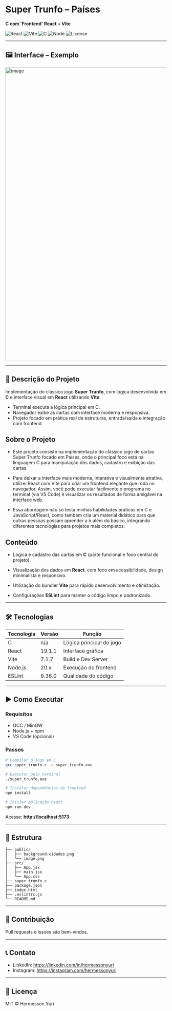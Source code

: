 # Super Trunfo – Países  
**C com 'Frontend' React + Vite**

![React](https://img.shields.io/badge/React-19.1.1-blue?logo=react)
![Vite](https://img.shields.io/badge/Vite-7.1.7-purple?logo=vite)
![C](https://img.shields.io/badge/C-Programming-blue)
![Node](https://img.shields.io/badge/Node.js-20.x-green?logo=node.js)
![License](https://img.shields.io/badge/License-MIT-yellow)

---

## 🖼️ Interface – Exemplo

<img width="1914" height="916" alt="image" src="https://github.com/user-attachments/assets/bd57d7e7-1182-455d-9966-a85e1df34a34" />


---

## 📌 Descrição do Projeto

Implementação do clássico jogo **Super Trunfo**, com lógica desenvolvida em **C** e interface visual em **React** utilizando **Vite**.

- Terminal executa a lógica principal em C.
- Navegador exibe as cartas com interface moderna e responsiva.
- Projeto focado em prática real de estruturas, entrada/saída e integração com frontend.

## Sobre o Projeto
- Este projeto consiste na implementação do clássico jogo de cartas Super Trunfo focado em Países, onde o principal foco está na linguagem C para manipulação dos dados, cadastro e exibição das cartas.

- Para deixar a interface mais moderna, interativa e visualmente atrativa, utilizei React com Vite para criar um frontend elegante que roda no navegador. Assim, você pode executar facilmente o programa no terminal (via VS Code) e visualizar os resultados de forma amigável na interface web.

- Essa abordagem não só testa minhas habilidades práticas em C e JavaScript/React, como também cria um material didático para que outras pessoas possam aprender a ir além do básico, integrando diferentes tecnologias para projetos mais completos.

## Conteúdo
- Lógica e cadastro das cartas em **C** (parte funcional e foco central do projeto).

- Visualização dos dados em **React**, com foco em acessibilidade, design minimalista e responsivo.

- Utilização do bundler **Vite** para rápido desenvolvimento e otimização.

- Configurações **ESLint** para manter o código limpo e padronizado.

---


## 🛠️ Tecnologias

| Tecnologia | Versão | Função |
|-----------|--------|--------|
| C         | n/a    | Lógica principal do jogo |
| React     | 19.1.1 | Interface gráfica |
| Vite      | 7.1.7  | Build e Dev Server |
| Node.js   | 20.x   | Execução do frontend |
| ESLint    | 9.36.0 | Qualidade do código |

---

## ▶️ Como Executar

### Requisitos

- GCC / MinGW
- Node.js + npm
- VS Code (opcional)

### Passos

```bash
# Compilar o jogo em C
gcc super_trunfo.c -o super_trunfo.exe

# Executar pelo terminal
./super_trunfo.exe

# Instalar dependências do frontend
npm install

# Iniciar aplicação React
npm run dev
```

Acesse: **http://localhost:5173**

---

## 📂 Estrutura

```
├── public/
│   ├── background-cidades.png
│   └── image.png
├── src/
│   ├── App.jsx
│   ├── main.jsx
│   └── App.css
├── super_trunfo.c
├── package.json
├── index.html
├── .eslintrc.js
└── README.md
```

---

## 🤝 Contribuição

Pull requests e issues são bem-vindos.

---

## 📞 Contato

- LinkedIn: https://linkedin.com/in/hermessonyuri
- Instagram: https://instagram.com/hermessonyuri

---

## 📄 Licença

MIT © Hermesson Yuri
